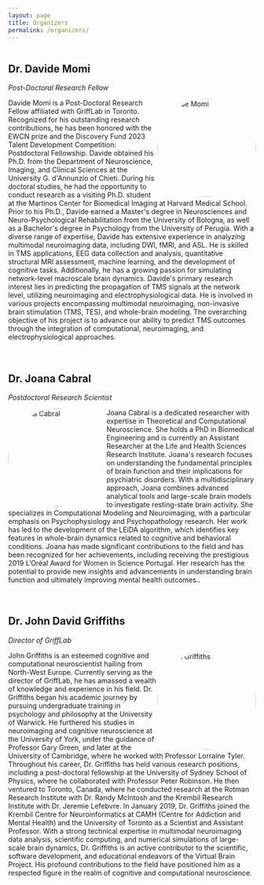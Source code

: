 ```yaml
---
layout: page
title: Organizers
permalink: /organizers/
---
```

<div style="display: flex; margin-bottom: 20px;">
  <div>
    <h2><strong>Dr. Davide Momi</strong></h2>
    <p><em>Post-Doctoral Research Fellow</em></p>
    <img src="{{ site.baseurl }}/_images/pp/Davide_Momi.jpg" alt="Davide Momi" style="width: 200px; height: 200px; border-radius: 50%; float: right;">
    <p>Davide Momi is a Post-Doctoral Research Fellow affiliated with GriffLab in Toronto. Recognized for his outstanding research contributions, he has been honored with the EWCN prize and the Discovery Fund 2023 Talent Development Competition: Postdoctoral Fellowship. Davide obtained his Ph.D. from the Department of Neuroscience, Imaging, and Clinical Sciences at the University G. d'Annunzio of Chieti. During his doctoral studies, he had the opportunity to conduct research as a visiting Ph.D. student at the Martinos Center for Biomedical Imaging at Harvard Medical School. Prior to his Ph.D., Davide earned a Master's degree in Neurosciences and Neuro-Psychological Rehabilitation from the University of Bologna, as well as a Bachelor's degree in Psychology from the University of Perugia. With a diverse range of expertise, Davide has extensive experience in analyzing multimodal neuroimaging data, including DWI, fMRI, and ASL. He is skilled in TMS applications, EEG data collection and analysis, quantitative structural MRI assessment, machine learning, and the development of cognitive tasks. Additionally, he has a growing passion for simulating network-level macroscale brain dynamics. Davide's primary research interest lies in predicting the propagation of TMS signals at the network level, utilizing neuroimaging and electrophysiological data. He is involved in various projects encompassing multimodal neuroimaging, non-invasive brain stimulation (TMS, TES), and whole-brain modeling. The overarching objective of his project is to advance our ability to predict TMS outcomes through the integration of computational, neuroimaging, and electrophysiological approaches.</p>
  </div>
  <div>
  </div>
</div>

<div style="display: flex; margin-bottom: 20px;">
  <div>
    <h2><strong>Dr. Joana Cabral</strong></h2>
    <p><em>Postdoctoral Research Scientist</em></p>
    <img src="{{ site.baseurl }}/_images/pp/Joana_Cabral.jpg" alt="Joana Cabral" style="width: 200px; height: 200px; border-radius: 50%; float: left;">
    <p>Joana Cabral is a dedicated researcher with expertise in Theoretical and Computational Neuroscience. She holds a PhD in Biomedical Engineering and is currently an Assistant Researcher at the Life and Health Sciences Research Institute. Joana's research focuses on understanding the fundamental principles of brain function and their implications for psychiatric disorders. With a multidisciplinary approach, Joana combines advanced analytical tools and large-scale brain models to investigate resting-state brain activity. She specializes in Computational Modeling and Neuroimaging, with a particular emphasis on Psychophysiology and Psychopathology research. Her work has led to the development of the LEiDA algorithm, which identifies key features in whole-brain dynamics related to cognitive and behavioral conditions. Joana has made significant contributions to the field and has been recognized for her achievements, including receiving the prestigious 2019 L’Oréal Award for Women in Science Portugal. Her research has the potential to provide new insights and advancements in understanding brain function and ultimately improving mental health outcomes..</p>
  </div>
  <div>
  </div>
</div>

<div style="display: flex; margin-bottom: 20px;">
  <div>
    <h2><strong>Dr. John David Griffiths</strong></h2>
    <p><em>Director of GriffLab</em></p>
    <img src="{{ site.baseurl }}/_images/pp/John_Griffiths.jpg" alt="John Griffiths" style="width: 200px; height: 200px; border-radius: 50%; float: right;">
    <p>John Griffiths is an esteemed cognitive and computational neuroscientist hailing from North-West Europe. Currently serving as the director of GriffLab, he has amassed a wealth of knowledge and experience in his field. Dr. Griffiths began his academic journey by pursuing undergraduate training in psychology and philosophy at the University of Warwick. He furthered his studies in neuroimaging and cognitive neuroscience at the University of York, under the guidance of Professor Gary Green, and later at the University of Cambridge, where he worked with Professor Lorraine Tyler. Throughout his career, Dr. Griffiths has held various research positions, including a post-doctoral fellowship at the University of Sydney School of Physics, where he collaborated with Professor Peter Robinson. He then ventured to Toronto, Canada, where he conducted research at the Rotman Research Institute with Dr. Randy McIntosh and the Krembil Research Institute with Dr. Jeremie Lefebvre. In January 2019, Dr. Griffiths joined the Krembil Centre for Neuroinformatics at CAMH (Centre for Addiction and Mental Health) and the University of Toronto as a Scientist and Assistant Professor. With a strong technical expertise in multimodal neuroimaging data analysis, scientific computing, and numerical simulations of large-scale brain dynamics, Dr. Griffiths is an active contributor to the scientific, software development, and educational endeavors of the Virtual Brain Project. His profound contributions to the field have positioned him as a respected figure in the realm of cognitive and computational neuroscience.</p>
  </div>
  <div>
  </div>
</div>
